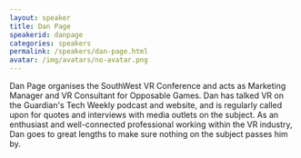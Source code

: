 ```yaml
---
layout: speaker
title: Dan Page
speakerid: danpage
categories: speakers
permalink: /speakers/dan-page.html
avatar: /img/avatars/no-avatar.png
---
```


Dan Page organises the SouthWest VR Conference and acts as Marketing Manager and VR Consultant for Opposable Games. Dan has talked VR on the Guardian's Tech Weekly podcast and website, and is regularly called upon for quotes and interviews with media outlets on the subject. As an enthusiast and well-connected professional working within the VR industry, Dan goes to great lengths to make sure nothing on the subject passes him by.
